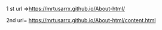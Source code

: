 1 st url =>https://mrtusarrx.github.io/About-html/

2nd url= https://mrtusarrx.github.io/About-html/content.html
